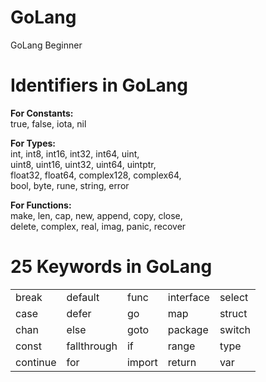 # GoLang
GoLang Beginner

# Identifiers in GoLang
<b>For Constants:</b> </br>
true, false, iota, nil

<b>For Types:</b> </br>
int, int8, int16, int32, int64, uint, </br>
uint8, uint16, uint32, uint64, uintptr, </br>
float32, float64, complex128, complex64, </br>
bool, byte, rune, string, error

<b>For Functions:</b> </br>
make, len, cap, new, append, copy, close, </br> 
delete, complex, real, imag, panic, recover

# 25 Keywords in GoLang
<table>
  <tr> <td> break </td> <td> default </td> <td> func </td> <td> interface </td> <td> select </td> </tr>
  <tr> <td> case </td> <td> defer </td> <td> go </td> <td> map </td> <td> struct </td> </tr>
  <tr> <td> chan </td> <td> else </td> <td> goto </td> <td> package </td> <td> switch </td> </tr>
  <tr> <td> const </td> <td> fallthrough </td> <td> if </td> <td> range </td> <td> type </td> </tr>
  <tr> <td> continue </td> <td> for </td> <td> import </td> <td> return </td> <td> var </td> </tr>
</table>

